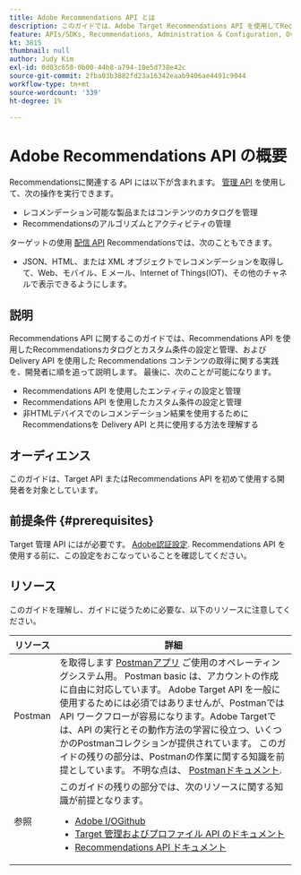 ```yaml
---
title: Adobe Recommendations API とは
description: このガイドでは、Adobe Target Recommendations API を使用してRecommendationsカタログとカスタム条件の設定と管理を実践するほか、Delivery API を使用してレコメンデーションコンテンツを取得する方法について説明します。
feature: APIs/SDKs, Recommendations, Administration & Configuration, Overview
kt: 3815
thumbnail: null
author: Judy Kim
exl-id: 0d03c650-0b00-44b8-a794-10e5d738e42c
source-git-commit: 2fba03b3882fd23a16342eaab9406ae4491c9044
workflow-type: tm+mt
source-wordcount: '339'
ht-degree: 1%

---
```


# Adobe Recommendations API の概要

Recommendationsに関連する API には以下が含まれます。 [管理 API](../../before-administer/target-api-overview.md) を使用して、次の操作を実行できます。

* レコメンデーション可能な製品またはコンテンツのカタログを管理
* Recommendationsのアルゴリズムとアクティビティの管理

ターゲットの使用 [配信 API](../../implement/delivery-api/overview.md) Recommendationsでは、次のこともできます。

* JSON、HTML、または XML オブジェクトでレコメンデーションを取得して、Web、モバイル、E メール、Internet of Things(IOT)、その他のチャネルで表示できるようにします。

## 説明

Recommendations API に関するこのガイドでは、Recommendations API を使用したRecommendationsカタログとカスタム条件の設定と管理、および Delivery API を使用した Recommendations コンテンツの取得に関する実践を、開発者に順を追って説明します。 最後に、次のことが可能になります。

* Recommendations API を使用したエンティティの設定と管理
* Recommendations API を使用したカスタム条件の設定と管理
* 非HTMLデバイスでのレコメンデーション結果を使用するためにRecommendationsを Delivery API と共に使用する方法を理解する

## オーディエンス

このガイドは、Target API またはRecommendations API を初めて使用する開発者を対象としています。

## 前提条件 {#prerequisites}

Target 管理 API にはが必要です。 [Adobe認証設定](../configure-authentication.md). Recommendations API を使用する前に、この設定をおこなっていることを確認してください。

## リソース

このガイドを理解し、ガイドに従うために必要な、以下のリソースに注意してください。

| リソース | 詳細 |
| --- | --- |
| Postman | を取得します [Postmanアプリ](https://www.postman.com/downloads/) ご使用のオペレーティングシステム用。 Postman basic は、アカウントの作成に自由に対応しています。 Adobe Target API を一般に使用するためには必須ではありませんが、Postmanでは API ワークフローが容易になります。Adobe Targetでは、API の実行とその動作方法の学習に役立つ、いくつかのPostmanコレクションが提供されています。 このガイドの残りの部分は、Postmanの作業に関する知識を前提としています。 不明な点は、 [Postmanドキュメント](https://learning.getpostman.com/). |
| 参照 | このガイドの残りの部分では、次のリソースに関する知識が前提となります。<UL><li>[Adobe I/OGithub](https://github.com/adobeio)</li><li>[Target 管理およびプロファイル API のドキュメント](../../administer/admin-api/admin-api-overview-new.md)</li><li>[Recommendations API ドキュメント](https://developer.adobe.com/target/administer/recommendations-api/)</li></UL> |
